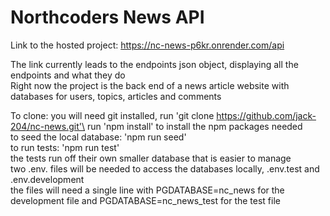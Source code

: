 # Northcoders News API

Link to the hosted project: https://nc-news-p6kr.onrender.com/api

The link currently leads to the endpoints json object, displaying all the endpoints and what they do\
Right now the project is the back end of a news article website with databases for users, topics, articles and comments

To clone: you will need git installed, run 'git clone https://github.com/jack-204/nc-news.git'\
run 'npm install' to install the npm packages needed\
to seed the local database: 'npm run seed'\
to run tests: 'npm run test'\
the tests run off their own smaller database that is easier to manage\
two .env. files will be needed to access the databases locally, .env.test and .env.development\
the files will need a single line with PGDATABASE=nc_news for the development file and PGDATABASE=nc_news_test for the test file